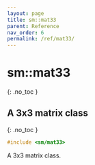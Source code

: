 ```yaml
---
layout: page
title: sm::mat33
parent: Reference
nav_order: 6
permalink: /ref/mat33/
---
```

# sm::mat33
{: .no_toc }
## A 3x3 matrix class
{: .no_toc }
```c++
#include <sm/mat33>
```

A 3x3 matrix class.
